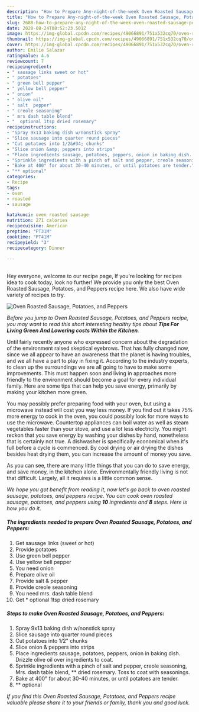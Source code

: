 ```yaml
---
description: "How to Prepare Any-night-of-the-week Oven Roasted Sausage, Potatoes, and Peppers"
title: "How to Prepare Any-night-of-the-week Oven Roasted Sausage, Potatoes, and Peppers"
slug: 2688-how-to-prepare-any-night-of-the-week-oven-roasted-sausage-potatoes-and-peppers
date: 2020-08-24T08:52:23.501Z
image: https://img-global.cpcdn.com/recipes/49066891/751x532cq70/oven-roasted-sausage-potatoes-and-peppers-recipe-main-photo.jpg
thumbnail: https://img-global.cpcdn.com/recipes/49066891/751x532cq70/oven-roasted-sausage-potatoes-and-peppers-recipe-main-photo.jpg
cover: https://img-global.cpcdn.com/recipes/49066891/751x532cq70/oven-roasted-sausage-potatoes-and-peppers-recipe-main-photo.jpg
author: Emilie Salazar
ratingvalue: 4.6
reviewcount: 7
recipeingredient:
- " sausage links sweet or hot"
- " potatoes"
- " green bell pepper"
- " yellow bell pepper"
- " onion"
- " olive oil"
- " salt  pepper"
- " creole seasoning"
- " mrs dash table blend"
- "  optional 1tsp dried rosemary"
recipeinstructions:
- "Spray 9x13 baking dish w/nonstick spray"
- "Slice sausage into quarter round pieces"
- "Cut potatoes into 1/2&#34; chunks"
- "Slice onion &amp; peppers into strips"
- "Place ingredients sausage, potatoes, peppers, onion in baking dish. Drizzle olive oil over ingredients to coat."
- "Sprinkle ingredients with a pinch of salt and pepper, creole seasoning, Mrs. dash table blend, ** dried rosemary. Toss to coat with seasonings."
- "Bake at 400° for about 30-40 minutes, or until potatoes are tender."
- "** optional"
categories:
- Recipe
tags:
- oven
- roasted
- sausage

katakunci: oven roasted sausage 
nutrition: 271 calories
recipecuisine: American
preptime: "PT31M"
cooktime: "PT41M"
recipeyield: "3"
recipecategory: Dinner

---
```

<br>
Hey everyone, welcome to our recipe page, If you're looking for recipes idea to cook today, look no further! We provide you only the best Oven Roasted Sausage, Potatoes, and Peppers recipe here. We also have wide variety of recipes to try.
<br>


![Oven Roasted Sausage, Potatoes, and Peppers](https://img-global.cpcdn.com/recipes/49066891/751x532cq70/oven-roasted-sausage-potatoes-and-peppers-recipe-main-photo.jpg)

<i>Before you jump to Oven Roasted Sausage, Potatoes, and Peppers recipe, you may want to read this short interesting healthy tips about 
<strong>Tips For Living Green And Lowering costs Within the Kitchen</strong>.</i>
</br>

Until fairly recently anyone who expressed concern about the degradation of the environment raised skeptical eyebrows. That has fully changed now, since we all appear to have an awareness that the planet is having troubles, and we all have a part to play in fixing it. According to the industry experts, to clean up the surroundings we are all going to have to make some improvements. This must happen soon and living in approaches more friendly to the environment should become a goal for every individual family. Here are some tips that can help you save energy, primarily by making your kitchen more green.

You may possibly prefer preparing food with your oven, but using a microwave instead will cost you way less money. If you find out it takes 75% more energy to cook in the oven, you could possibly look for more ways to use the microwave. Countertop appliances can boil water as well as steam vegetables faster than your stove, and use a lot less electricity. You might reckon that you save energy by washing your dishes by hand, nonetheless that is certainly not true. A dishwasher is specifically economical when it's full before a cycle is commenced. By cool drying or air drying the dishes besides heat drying them, you can increase the amount of money you save.

As you can see, there are many little things that you can do to save energy, and save money, in the kitchen alone. Environmentally friendly living is not that difficult. Largely, all it requires is a little common sense.


<i>We hope you got benefit from reading it, now let's go back to oven roasted sausage, potatoes, and peppers recipe. You can cook oven roasted sausage, potatoes, and peppers using <strong>10</strong> ingredients and <strong>8</strong> steps. Here is how you do it.
</i>

##### The ingredients needed to prepare Oven Roasted Sausage, Potatoes, and Peppers:

1. Get  sausage links (sweet or hot)
1. Provide  potatoes
1. Use  green bell pepper
1. Use  yellow bell pepper
1. You need  onion
1. Prepare  olive oil
1. Provide  salt &amp; pepper
1. Provide  creole seasoning
1. You need  mrs. dash table blend
1. Get  * optional 1tsp dried rosemary


##### Steps to make Oven Roasted Sausage, Potatoes, and Peppers:

1. Spray 9x13 baking dish w/nonstick spray
1. Slice sausage into quarter round pieces
1. Cut potatoes into 1/2&#34; chunks
1. Slice onion &amp; peppers into strips
1. Place ingredients sausage, potatoes, peppers, onion in baking dish. Drizzle olive oil over ingredients to coat.
1. Sprinkle ingredients with a pinch of salt and pepper, creole seasoning, Mrs. dash table blend, ** dried rosemary. Toss to coat with seasonings.
1. Bake at 400° for about 30-40 minutes, or until potatoes are tender.
1. ** optional


<i>If you find this Oven Roasted Sausage, Potatoes, and Peppers recipe valuable please share it to your friends or family, thank you and good luck.</i>
